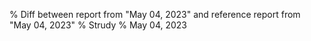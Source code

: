 % Diff between report from "May 04, 2023" and reference report from "May 04, 2023"
% Strudy
% May 04, 2023


